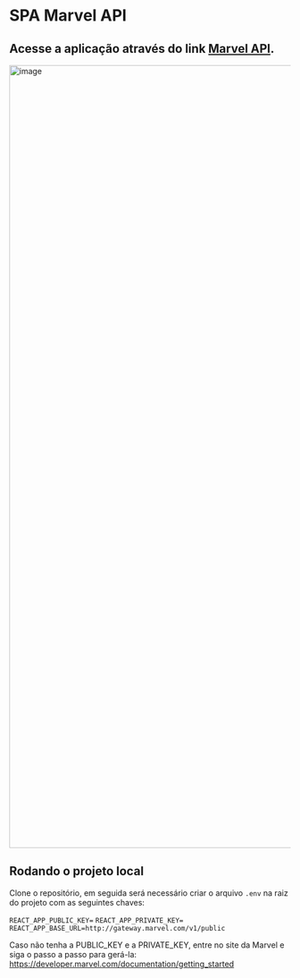 # SPA Marvel API

## Acesse a aplicação através do link [Marvel API](https://marvel-api-tan.vercel.app/).
<img width="1401" alt="image" src="https://user-images.githubusercontent.com/74076461/177059377-dc0e0147-5bb3-408f-9ba7-55d2fa9142d6.png">

## Rodando o projeto local

Clone o repositório, em seguida será necessário criar o arquivo `.env` na raiz do projeto com as seguintes chaves:

`REACT_APP_PUBLIC_KEY=`
`REACT_APP_PRIVATE_KEY=`
`REACT_APP_BASE_URL=http://gateway.marvel.com/v1/public`

Caso não tenha a PUBLIC_KEY e a PRIVATE_KEY, entre no site da Marvel e siga o passo a passo para gerá-la:
https://developer.marvel.com/documentation/getting_started
